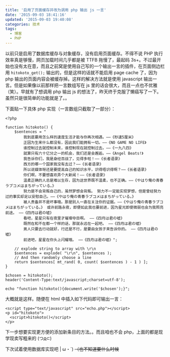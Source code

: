 ```yaml
---
title: '启用了页面缓存并改为调用 php 输出 js 一言'
date: '2015-09-03 18:41:16'
updated: '2015-09-03 19:40:08'
categories: 技术
tags:
  - 博客
  - PHP
---
```


以前只是启用了数据库缓存与对象缓存，没有启用页面缓存。不得不说 PHP 执行效率真是够慢，网页加载时间几乎都是被 TTFB 拖慢了，最起码 3s+。不过最开始也没有太在意，而且之前窝是使用自己写的一个输出一言的插件，在页面侧边栏用 `hitokoto_get();` 输出的，但是这样的话就不能启用 page cache 了，因为 php 输出的页面内容会被缓存掉。这样的解决方法就是使用 javascript 输出一言。但是如果像以前那样把一言数组写在 js 里的话会很大，而且一点也不优雅（笑）。早就有了想调用 php 输出 js 的想法了，昨天终于克服了懒癌写了一下。虽然只是很简单的功能就是了。。

下面贴一下具体 php 实现（一言数组只截取了一部分）：

```
<?php 

function hitokoto() {
    $sentences = "
        我到底要用怎么样的速度生活才能与你再次相遇。——《秒速5厘米》 
        正因为生来什么都没有，因此我们能拥有一切。——《NO GAME NO LIFE》
        谁控制过去就控制未来，谁控制现在就控制过去。——《一九八四》
        就算只有六十亿分之一的机会，我们还是会邂逅。——《Angel Beats!》
        我告诉你们，我是身经百战了，见得多啦！——《长者语录》
        西方的哪一个国家我没有去过？——《长者语录》
        所以说媒体呀还是要提高自己的知识水平，识得唔识得啊？——《长者语录》
        你们啊，不要想喜欢弄个大新闻！——《长者语录》 
        温柔正确的人总是难以生存，因为这世界既不温柔，也不正确。——《やはり俺の青春ラブコメはまちがっている。》 
        努力是不会背叛自己的，虽然梦想会背叛。 努力不一定能实现梦想，但是曾经努力过的事实却足以安慰自己。——《やはり俺の青春ラブコメはまちがっている。》 
        被人责备并不是坏事哦。那是别人一直在关注你的证据。——《やはり俺の青春ラブコメはまちがっている。》 或许前路永夜，即便如此我也要前进，因为星光即使微弱也会为我照亮前途。 ——《四月は君の嘘》 
        看吧，星星只有在夜里才璀璨夺目啊。 ——《四月は君の嘘》 
        既然在和不在都一个样的话，那就永远在一起吧。 ——《四月は君の嘘》 
        男人只要去行动就好，行还是不行，是要由女孩子来告诉你的。 ——《四月は君の嘘》 
        前进吧，星星在你头上闪耀哦。 ——《四月は君の嘘》";      

    // explode string to array with \r\n 
    $sentences = explode( "\r\n", $sentences ); 
    // And then randomly choose a line 
    return $sentences[ mt_rand( 0, count( $sentences ) - 1 ) ]; 
} 

$chosen = hitokoto(); 
header('Content-Type:text/javascript;charset=utf-8'); 

echo "function hitokoto(){document.write('$chosen');}"; 

```

大概就是这样。随便在 html 中插入如下代码即可输出一言：

```
<script type="text/javascript" src="echo.php"></script> 
<p id="hitokoto">
  <script>hitokoto()</script>
</p>
```

下一步想要实现更方便的添加新条目的方法。。而且咱也不会 php，上面的都是现学现卖写粗来的 (つд⊂)

下次试着使用数据库实现吧 | ω・´) ~~（也不知道要什么时候~~



